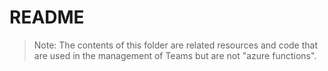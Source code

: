 # README

>Note: The contents of this folder are related resources and code that are used in the management of Teams but are not "azure functions".
